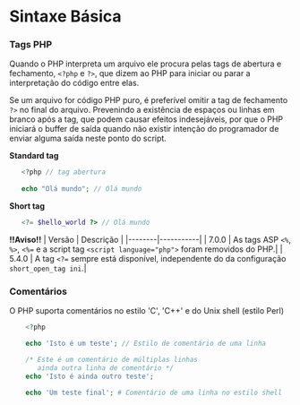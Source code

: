 # Sintaxe Básica

### Tags PHP
Quando o PHP interpreta um arquivo ele procura pelas tags de abertura e fechamento, `<?php` e `?>`, que dizem ao PHP para iniciar ou parar a interpretação do código entre elas.

Se um arquivo for código PHP puro, é preferível omitir a tag de fechamento `?>` no final do arquivo. Prevenindo a existência de espaços ou linhas em branco após a tag, que podem causar efeitos indesejáveis, por que o PHP iniciará o buffer de saída quando não existir intenção do programador de enviar alguma saída neste ponto do script.

**Standard tag**
 ```php
    <?php // tag abertura
    
    echo "Olá mundo"; // Olá mundo
 ```
**Short tag**
 ```php
    <?= $hello_world ?> // Olá mundo
 ```

 **!!Aviso!!**
| Versão | Descrição |
|--------|-----------|
 | 7.0.0 | As tags ASP `<%`, `%>`, `<%=` e a script tag `<script language="php">` foram removidos do PHP.|
| 5.4.0 | A tag `<?=` sempre está disponível, independente do da configuração `short_open_tag ini`.|

### Comentários
O PHP suporta comentários no estilo 'C', 'C++' e do Unix shell (estilo Perl)

```php
    <?php

    echo 'Isto é um teste'; // Estilo de comentário de uma linha

    /* Este é um comentário de múltiplas linhas
       ainda outra linha de comentário */
    echo 'Isto é ainda outro teste';

    echo 'Um teste final'; # Comentário de uma linha no estilo shell
 ```


